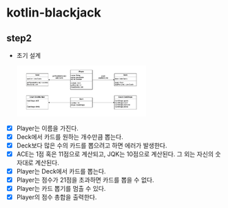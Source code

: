 # kotlin-blackjack

## step2
- 초기 설계

    <img src="./step2_design.png" width="300" alt="">


- [x] Player는 이름을 가진다.
- [x] Deck에서 카드를 원하는 개수만큼 뽑는다.
- [x] Deck보다 많은 수의 카드를 뽑으려고 하면 에러가 발생한다.
- [x] ACE는 1점 혹은 11점으로 계산되고, JQK는 10점으로 계산된다. 그 외는 자신의 숫자대로 계산된다.
- [x] Player는 Deck에서 카드를 뽑는다.
- [x] Player는 점수가 21점을 초과하면 카드를 뽑을 수 없다.
- [x] Player는 카드 뽑기를 멈출 수 있다.
- [x] Player의 점수 총합을 출력한다.
